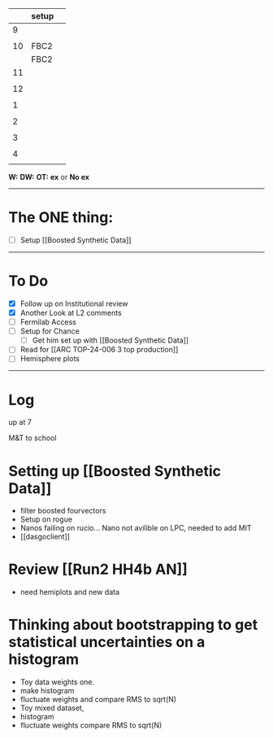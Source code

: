 
|     | setup |     |
| --- | ----- | --- |
| 9   |       |     |
|     |       |     |
| 10  | FBC2  |     |
|     | FBC2  |     |
| 11  |       |     |
|     |       |     |
| 12  |       |     |
|     |       |     |
| 1   |       |     |
|     |       |     |
| 2   |       |     |
|     |       |     |
| 3   |       |     |
|     |       |     |
| 4   |       |     |
|     |       |     |

**W:**
**DW:**
**OT:**
**ex** or **No ex**

---
# The ONE thing: 
- [ ] Setup  [[Boosted Synthetic Data]]

---
# To Do

- [x] Follow up on Institutional review
- [x] Another Look at L2 comments
- [ ] Fermilab Access
- [ ] Setup for Chance
	- [ ] Get him set up with [[Boosted Synthetic Data]]
- [ ]  Read for [[ARC TOP-24-006 3 top production]]
- [ ] Hemisphere plots 
---

# Log

up at 7 

M&T to school

# Setting up [[Boosted Synthetic Data]]
- filter boosted fourvectors
- Setup on rogue
- Nanos failing on rucio... Nano not avilible on LPC, needed to add MIT
- [[dasgoclient]]

# Review [[Run2 HH4b AN]]
- need hemiplots and new data

# Thinking about bootstrapping to get statistical uncertainties on a histogram
- Toy data weights one.
- make histogram 
- fluctuate weights and compare RMS to sqrt(N)
- Toy mixed dataset, 
- histogram
- fluctuate weights compare RMS to sqrt(N)
